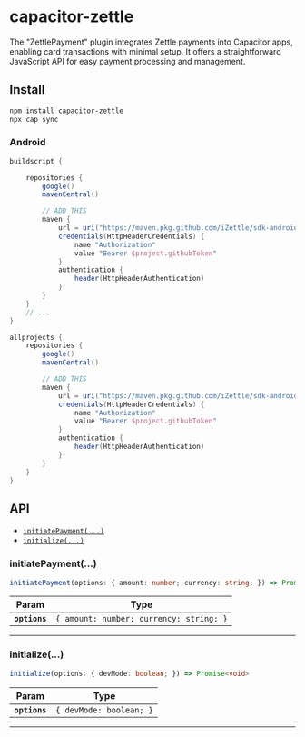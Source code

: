 # capacitor-zettle

The "ZettlePayment" plugin integrates Zettle payments into Capacitor apps, enabling card transactions with minimal setup. It offers a straightforward JavaScript API for easy payment processing and management.

## Install

```bash
npm install capacitor-zettle
npx cap sync
```

### Android

```gradle
buildscript {

    repositories {
        google()
        mavenCentral()

        // ADD THIS
        maven {
            url = uri("https://maven.pkg.github.com/iZettle/sdk-android")
            credentials(HttpHeaderCredentials) {
                name "Authorization"
                value "Bearer $project.githubToken"
            }
            authentication {
                header(HttpHeaderAuthentication)
            }
        }
    }
    // ...
}

allprojects {
    repositories {
        google()
        mavenCentral()

        // ADD THIS
        maven {
            url = uri("https://maven.pkg.github.com/iZettle/sdk-android")
            credentials(HttpHeaderCredentials) {
                name "Authorization"
                value "Bearer $project.githubToken"
            }
            authentication {
                header(HttpHeaderAuthentication)
            }
        }
    }
}
```

## API

<docgen-index>

* [`initiatePayment(...)`](#initiatepayment)
* [`initialize(...)`](#initialize)

</docgen-index>

<docgen-api>
<!--Update the source file JSDoc comments and rerun docgen to update the docs below-->

### initiatePayment(...)

```typescript
initiatePayment(options: { amount: number; currency: string; }) => Promise<void>
```

| Param         | Type                                               |
| ------------- | -------------------------------------------------- |
| **`options`** | <code>{ amount: number; currency: string; }</code> |

--------------------


### initialize(...)

```typescript
initialize(options: { devMode: boolean; }) => Promise<void>
```

| Param         | Type                               |
| ------------- | ---------------------------------- |
| **`options`** | <code>{ devMode: boolean; }</code> |

--------------------

</docgen-api>
